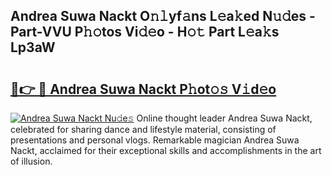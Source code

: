 ## Andrea Suwa Nackt O𝚗𝚕yf𝚊ns L𝚎a𝚔ed N𝚞𝚍es - Part-VVU P𝚑𝚘tos Vi𝚍𝚎o - H𝚘𝚝 Part L𝚎a𝚔s Lp3aW

# <h2><a href="http://kf989l.oniu.top/?m=Andrea+Suwa+Nackt">🔗👉 🔴 Andrea Suwa Nackt P𝚑ot𝚘𝚜 V𝚒d𝚎o</a></h2>

[![Andrea Suwa Nackt Nu𝚍e𝚜](https://i.imgur.com/0qMVB7G.gif)](http://kf989l.oniu.top/?m=Andrea+Suwa+Nackt)
Online thought leader Andrea Suwa Nackt, celebrated for sharing dance and lifestyle material, consisting of presentations and personal vlogs. Remarkable magician Andrea Suwa Nackt, acclaimed for their exceptional skills and accomplishments in the art of illusion.  
